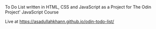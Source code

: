 To Do List written in HTML, CSS and JavaScript as a Project for The Odin Project' JavaScript Course

Live at https://asadullahkhann.github.io/odin-todo-list/

